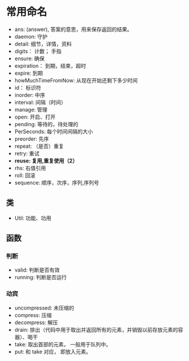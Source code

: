# 常用命名
* ans: (answer), 答案的意思，用来保存返回的结果。
* daemon: 守护
* detail: 细节，详情，资料
* digits： 计数； 手指
* ensure: 确保
* expiration： 到期，结束，超时
* expire: 到期
* howMuchTimeFromNow: 从现在开始还剩下多少时间
* id： 标识符
* inorder: 中序
* interval: 间隔（时间）
* manage: 管理
* open: 开启、打开
* pending: 等待的，待处理的
* PerSeconds: 每个时间间隔的大小
* preorder: 先序 
* repeat: （是否）重复
* retry: 重试
* **reuse: 复用,重复使用（2）**
* rhs: 右值引用
* roll: 回滚
* sequence: 顺序，次序，序列,序列号

## 类
* Util: 功能、功用


## 函数

### 判断
* valid: 判断是否有效
* running: 判断是否运行

### 动宾
* uncompressed: 未压缩的
* compress: 压缩
* decompress: 解压
* drain: 排出（代码中用于取出并返回所有的元素，并销毁以前存放元素的容器）、喝干
* take: 取出首部的元素， 一般用于队列中。
* put: 和 take 对应， 即放入元素。